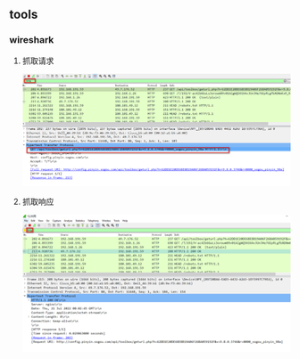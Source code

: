 ## tools

### wireshark

1. 抓取请求

   ![avatar](/static/image/common/http/tools-wireshark-req.png)

2. 抓取响应

   ![avatar](/static/image/common/http/tools-wireshark-res.png)

